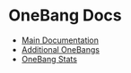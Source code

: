 # OneBang Docs

+ [Main Documentation](/)
+ [Additional OneBangs](/addons)
+ [OneBang Stats](/stats)